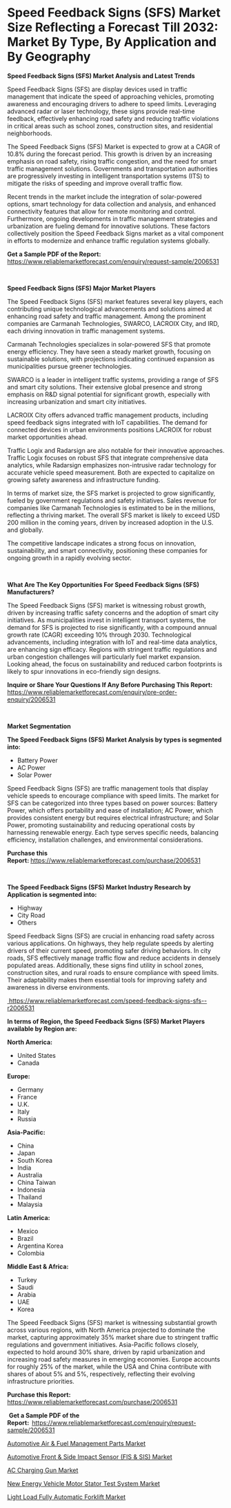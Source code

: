 <p><h1>Speed Feedback Signs (SFS) Market Size Reflecting a Forecast Till 2032: Market By Type, By Application and By Geography</h1></p><p><strong>Speed Feedback Signs (SFS) Market Analysis and Latest Trends</strong></p>
<p><p>Speed Feedback Signs (SFS) are display devices used in traffic management that indicate the speed of approaching vehicles, promoting awareness and encouraging drivers to adhere to speed limits. Leveraging advanced radar or laser technology, these signs provide real-time feedback, effectively enhancing road safety and reducing traffic violations in critical areas such as school zones, construction sites, and residential neighborhoods.</p><p>The Speed Feedback Signs (SFS) Market is expected to grow at a CAGR of 10.8% during the forecast period. This growth is driven by an increasing emphasis on road safety, rising traffic congestion, and the need for smart traffic management solutions. Governments and transportation authorities are progressively investing in intelligent transportation systems (ITS) to mitigate the risks of speeding and improve overall traffic flow.</p><p>Recent trends in the market include the integration of solar-powered options, smart technology for data collection and analysis, and enhanced connectivity features that allow for remote monitoring and control. Furthermore, ongoing developments in traffic management strategies and urbanization are fueling demand for innovative solutions. These factors collectively position the Speed Feedback Signs market as a vital component in efforts to modernize and enhance traffic regulation systems globally.</p></p>
<p><strong>Get a Sample PDF of the Report:&nbsp;</strong> <a href="https://www.reliablemarketforecast.com/enquiry/request-sample/2006531?utm_campaign=1890&utm_medium=2&utm_source=Github&utm_content=ia&utm_term=31032025&utm_id=speed-feedback-signs-sfs">https://www.reliablemarketforecast.com/enquiry/request-sample/2006531</a></p>
<p>&nbsp;</p>
<p><strong>Speed Feedback Signs (SFS) Major Market Players</strong></p>
<p><p>The Speed Feedback Signs (SFS) market features several key players, each contributing unique technological advancements and solutions aimed at enhancing road safety and traffic management. Among the prominent companies are Carmanah Technologies, SWARCO, LACROIX City, and IRD, each driving innovation in traffic management systems.</p><p>Carmanah Technologies specializes in solar-powered SFS that promote energy efficiency. They have seen a steady market growth, focusing on sustainable solutions, with projections indicating continued expansion as municipalities pursue greener technologies.</p><p>SWARCO is a leader in intelligent traffic systems, providing a range of SFS and smart city solutions. Their extensive global presence and strong emphasis on R&D signal potential for significant growth, especially with increasing urbanization and smart city initiatives.</p><p>LACROIX City offers advanced traffic management products, including speed feedback signs integrated with IoT capabilities. The demand for connected devices in urban environments positions LACROIX for robust market opportunities ahead.</p><p>Traffic Logix and Radarsign are also notable for their innovative approaches. Traffic Logix focuses on robust SFS that integrate comprehensive data analytics, while Radarsign emphasizes non-intrusive radar technology for accurate vehicle speed measurement. Both are expected to capitalize on growing safety awareness and infrastructure funding.</p><p>In terms of market size, the SFS market is projected to grow significantly, fueled by government regulations and safety initiatives. Sales revenue for companies like Carmanah Technologies is estimated to be in the millions, reflecting a thriving market. The overall SFS market is likely to exceed USD 200 million in the coming years, driven by increased adoption in the U.S. and globally.</p><p>The competitive landscape indicates a strong focus on innovation, sustainability, and smart connectivity, positioning these companies for ongoing growth in a rapidly evolving sector.</p></p>
<p>&nbsp;</p>
<p><strong>What Are The Key Opportunities For Speed Feedback Signs (SFS) Manufacturers?</strong></p>
<p><p>The Speed Feedback Signs (SFS) market is witnessing robust growth, driven by increasing traffic safety concerns and the adoption of smart city initiatives. As municipalities invest in intelligent transport systems, the demand for SFS is projected to rise significantly, with a compound annual growth rate (CAGR) exceeding 10% through 2030. Technological advancements, including integration with IoT and real-time data analytics, are enhancing sign efficacy. Regions with stringent traffic regulations and urban congestion challenges will particularly fuel market expansion. Looking ahead, the focus on sustainability and reduced carbon footprints is likely to spur innovations in eco-friendly sign designs.</p></p>
<p><strong>Inquire or Share Your Questions If Any Before Purchasing This Report:</strong> <a href="https://www.reliablemarketforecast.com/enquiry/pre-order-enquiry/2006531?utm_campaign=1890&utm_medium=2&utm_source=Github&utm_content=ia&utm_term=31032025&utm_id=speed-feedback-signs-sfs">https://www.reliablemarketforecast.com/enquiry/pre-order-enquiry/2006531</a></p>
<p>&nbsp;</p>
<p><strong>Market Segmentation</strong></p>
<p><strong>The Speed Feedback Signs (SFS) Market Analysis by types is segmented into:</strong></p>
<p><ul><li>Battery Power</li><li>AC Power</li><li>Solar Power</li></ul></p>
<p><p>Speed Feedback Signs (SFS) are traffic management tools that display vehicle speeds to encourage compliance with speed limits. The market for SFS can be categorized into three types based on power sources: Battery Power, which offers portability and ease of installation; AC Power, which provides consistent energy but requires electrical infrastructure; and Solar Power, promoting sustainability and reducing operational costs by harnessing renewable energy. Each type serves specific needs, balancing efficiency, installation challenges, and environmental considerations.</p></p>
<p><strong>Purchase this Report:&nbsp;</strong><a href="https://www.reliablemarketforecast.com/purchase/2006531?utm_campaign=1890&utm_medium=2&utm_source=Github&utm_content=ia&utm_term=31032025&utm_id=speed-feedback-signs-sfs">https://www.reliablemarketforecast.com/purchase/2006531</a></p>
<p>&nbsp;</p>
<p><strong>The Speed Feedback Signs (SFS) Market Industry Research by Application is segmented into:</strong></p>
<p><ul><li>Highway</li><li>City Road</li><li>Others</li></ul></p>
<p><p>Speed Feedback Signs (SFS) are crucial in enhancing road safety across various applications. On highways, they help regulate speeds by alerting drivers of their current speed, promoting safer driving behaviors. In city roads, SFS effectively manage traffic flow and reduce accidents in densely populated areas. Additionally, these signs find utility in school zones, construction sites, and rural roads to ensure compliance with speed limits. Their adaptability makes them essential tools for improving safety and awareness in diverse environments.</p></p>
<p><a href="https://www.reliablemarketforecast.com/speed-feedback-signs-sfs--r2006531?utm_campaign=1890&utm_medium=2&utm_source=Github&utm_content=ia&utm_term=31032025&utm_id=speed-feedback-signs-sfs">&nbsp;https://www.reliablemarketforecast.com/speed-feedback-signs-sfs--r2006531</a></p>
<p><strong>In terms of Region, the Speed Feedback Signs (SFS) Market Players available by Region are:</strong></p>
<p>
    <p> <strong> North America: </strong>
        <ul>
            <li>United States</li>
            <li>Canada</li>
        </ul>
        </p> 
    <p> <strong> Europe: </strong>
        <ul>
            <li>Germany</li>
            <li>France</li>
            <li>U.K.</li>
            <li>Italy</li>
            <li>Russia</li>
        </ul>
        </p> 
    <p> <strong> Asia-Pacific: </strong>
        <ul>
            <li>China</li>
            <li>Japan</li>
            <li>South Korea</li>
            <li>India</li>
            <li>Australia</li>
            <li>China Taiwan</li>
            <li>Indonesia</li>
            <li>Thailand</li>
            <li>Malaysia</li>
        </ul>
        </p> 
    <p> <strong> Latin America: </strong>
        <ul>
            <li>Mexico</li>
            <li>Brazil</li>
            <li>Argentina Korea</li>
            <li>Colombia</li>
        </ul>
        </p> 
    <p> <strong> Middle East & Africa: </strong>
        <ul>
            <li>Turkey</li>
            <li>Saudi</li>
            <li>Arabia</li>
            <li>UAE</li>
            <li>Korea</li>
        </ul>
    </p>
    </p>
<p><p>The Speed Feedback Signs (SFS) market is witnessing substantial growth across various regions, with North America projected to dominate the market, capturing approximately 35% market share due to stringent traffic regulations and government initiatives. Asia-Pacific follows closely, expected to hold around 30% share, driven by rapid urbanization and increasing road safety measures in emerging economies. Europe accounts for roughly 25% of the market, while the USA and China contribute with shares of about 5% and 5%, respectively, reflecting their evolving infrastructure priorities.</p></p>
<p><strong>Purchase this Report: </strong><a href="https://www.reliablemarketforecast.com/purchase/2006531?utm_campaign=1890&utm_medium=2&utm_source=Github&utm_content=ia&utm_term=31032025&utm_id=speed-feedback-signs-sfs">https://www.reliablemarketforecast.com/purchase/2006531</a></p>
<p>&nbsp;<strong>Get a Sample PDF of the Report:&nbsp;&nbsp;</strong><a href="https://www.reliablemarketforecast.com/enquiry/request-sample/2006531?utm_campaign=1890&utm_medium=2&utm_source=Github&utm_content=ia&utm_term=31032025&utm_id=speed-feedback-signs-sfs">https://www.reliablemarketforecast.com/enquiry/request-sample/2006531</a></p>
<p><strong></strong></p>
<p><p><a href="https://github.com/gogashopkewy/Market-Research-Report-List-1/blob/main/automotive-air-fuel-management-parts-market.md?utm_campaign=1890&utm_medium=2&utm_source=Github&utm_content=ia&utm_term=31032025&utm_id=speed-feedback-signs-sfs">Automotive Air & Fuel Management Parts Market</a></p><p><a href="https://github.com/eskelimaksic/Market-Research-Report-List-1/blob/main/automotive-front-side-impact-sensor-fis-sis-market.md?utm_campaign=1890&utm_medium=2&utm_source=Github&utm_content=ia&utm_term=31032025&utm_id=speed-feedback-signs-sfs">Automotive Front & Side Impact Sensor (FIS & SIS) Market</a></p><p><a href="https://github.com/vestadjogile/Market-Research-Report-List-1/blob/main/ac-charging-gun-market.md?utm_campaign=1890&utm_medium=2&utm_source=Github&utm_content=ia&utm_term=31032025&utm_id=speed-feedback-signs-sfs">AC Charging Gun Market</a></p><p><a href="https://github.com/lelahokendo/Market-Research-Report-List-1/blob/main/new-energy-vehicle-motor-stator-test-system-market.md?utm_campaign=1890&utm_medium=2&utm_source=Github&utm_content=ia&utm_term=31032025&utm_id=speed-feedback-signs-sfs">New Energy Vehicle Motor Stator Test System Market</a></p><p><a href="https://github.com/wantadhagino/Market-Research-Report-List-1/blob/main/light-load-fully-automatic-forklift-market.md?utm_campaign=1890&utm_medium=2&utm_source=Github&utm_content=ia&utm_term=31032025&utm_id=speed-feedback-signs-sfs">Light Load Fully Automatic Forklift Market</a></p></p>